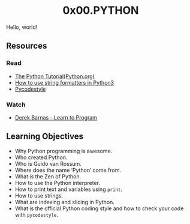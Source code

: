 <h1 align="center">0x00.PYTHON</h1>
Hello, world!
<h2>Resources</h2>
<h3>Read</h3>
<ul>
  <li><a href="https://docs.python.org/3/tutorial/index.html">The Python Tutorial(Python.org)</a></li>
  <li><a href="https://realpython.com/python-f-strings/">How to use string formatters in Python3</a></li>
  <li><a href="https://pypi.org/project/pycodestyle/#files">Pycodestyle</a></li>
</ul>
<h3>Watch</h3>
<ul>
  <li><a href="https://www.youtube.com/playlist?list=PLGLfVvz_LVvTn3cK5e6LjhgGiSeVlIRwt">Derek Barnas - Learn to Program</a></li>
</ul>

<h2>Learning Objectives</h2>
<ul>
<li>Why Python programming is awesome.</li>
<li>Who created Python.</li>
<li>Who is Guido van Rossum.</li>
<li>Where does the name ‘Python’ come from.</li>
<li>What is the Zen of Python.</li>
<li>How to use the Python interpreter.</li>
<li>How to print text and variables using <code>print</code>.</li>
<li>How to use strings.</li>
<li>What are indexing and slicing in Python.</li>
<li>What is the official Python coding style and how to check your code with <code>pycodestyle</code>.</li>
</ul>
